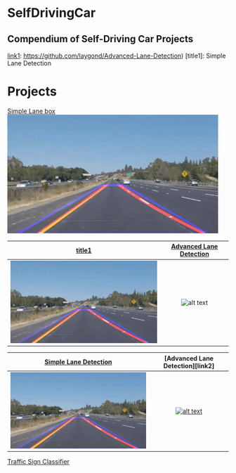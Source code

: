 # SelfDrivingCar
Compendium of Self-Driving Car Projects
---

[//]: # (Image Directory Paths)
[image1]: ./README_images/simple_lane_detection.gif
[image2]: ./README_images/advanced_lane_detection.gif

[//]: # (Repo URL Links)
[link1]: https://github.com/laygond/Simple-Lane-Detection
[link1]: https://github.com/laygond/Advanced-Lane-Detection)
[title1]: Simple Lane Detection

# Projects

[Simple Lane box][link1]
![alt text][image1] 


<!-- <a href=https://github.com/laygond/Simple-Lane-Detection>
<img src=[image1] alt="Overview" width="60%" height="60%">
</a> -->

[title1](https://github.com/laygond/Simple-Lane-Detection)              |  [Advanced Lane Detection](https://github.com/laygond/Advanced-Lane-Detection)
:-------------------------:|:-------------------------:
![alt text][image1]  |  ![alt text][image2]


[Simple Lane Detection][link1] | [Advanced Lane Detection][link2]
:-------------------------:|:-------------------------:
<a href=https://github.com/laygond/Simple-Lane-Detection>![alt text][image1]</a>  |     <a href=https://github.com/laygond/Simple-Lane-Detection>![alt text][image2]</a>




[//]: # (Traffic Sign)
[Traffic Sign Classifier](https://github.com/laygond/Traffic-Sign-Classifier)
